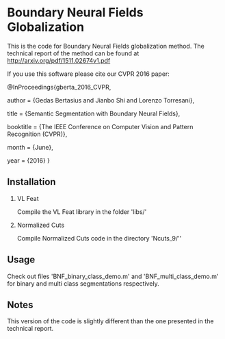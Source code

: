 # Boundary Neural Fields Globalization

This is the code for Boundary Neural Fields globalization method. The technical report of the method can be found at http://arxiv.org/pdf/1511.02674v1.pdf 

If you use this software please cite our CVPR 2016 paper:

@InProceedings{gberta_2016_CVPR, 

author = {Gedas Bertasius and Jianbo Shi and Lorenzo Torresani},

title = {Semantic Segmentation with Boundary Neural Fields},

booktitle = {The IEEE Conference on Computer Vision and Pattern Recognition (CVPR)},

month = {June},

year = {2016}
}



## Installation

1. VL Feat

	Compile the VL Feat library in the folder 'libs/'

2. Normalized Cuts

	Compile Normalized Cuts code in the directory 'Ncuts_9/''

## Usage

Check out files 'BNF_binary_class_demo.m' and 'BNF_multi_class_demo.m' for binary and multi class segmentations respectively.


## Notes

This version of the code is slightly different than the one presented in the technical report.
